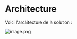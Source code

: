 # Architecture

Voici l'architecture de la solution :
 

![image.png](/.attachments/image-53566284-3e1e-4bdc-93e6-ac263ba880cc.png)

